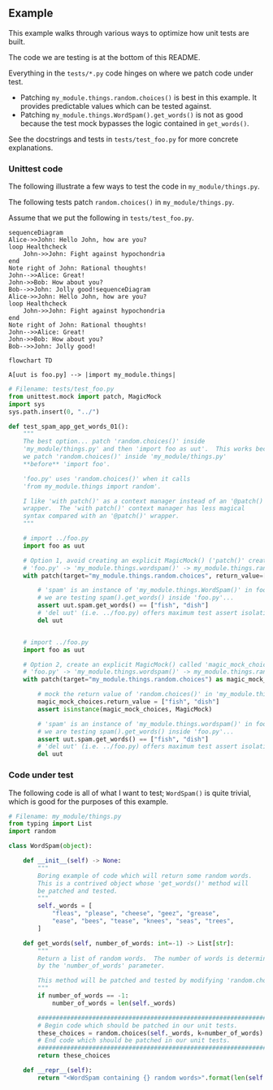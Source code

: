 ## Example

This example walks through various ways to optimize how unit tests are built.

The code we are testing is at the bottom of this README.

Everything in the `tests/*.py` code hinges on where we patch code under test.

- Patching `my_module.things.random.choices()` is best in this example.  It
  provides predictable values which can be tested against.
- Patching `my_module.things.WordSpam().get_words()` is not as good because
  the test mock bypasses the logic contained in `get_words()`.

See the docstrings and tests in `tests/test_foo.py` for more concrete explanations.

### Unittest code

The following illustrate a few ways to test the code in `my_module/things.py`.

The following tests patch `random.choices()` in `my_module/things.py`.

Assume that we put the following in `tests/test_foo.py`.

```mermaid
sequenceDiagram
Alice->>John: Hello John, how are you?
loop Healthcheck
    John->>John: Fight against hypochondria
end
Note right of John: Rational thoughts!
John-->>Alice: Great!
John->>Bob: How about you?
Bob-->>John: Jolly good!sequenceDiagram
Alice->>John: Hello John, how are you?
loop Healthcheck
    John->>John: Fight against hypochondria
end
Note right of John: Rational thoughts!
John-->>Alice: Great!
John->>Bob: How about you?
Bob-->>John: Jolly good!
```

```mermaid
flowchart TD

A[uut is foo.py] --> |import my_module.things|

```

```python
# Filename: tests/test_foo.py
from unittest.mock import patch, MagicMock
import sys
sys.path.insert(0, "../")

def test_spam_app_get_words_01():
    """
    The best option... patch 'random.choices()' inside
    'my_module/things.py' and then 'import foo as uut'.  This works because
    we patch 'random.choices()' inside 'my_module/things.py'
    **before** 'import foo'.

    'foo.py' uses 'random.choices()' when it calls
    'from my_module.things import random'.

    I like 'with patch()' as a context manager instead of an '@patch()'
    wrapper.  The 'with patch()' context manager has less magical
    syntax compared with an '@patch()' wrapper.
    """

    # import ../foo.py
    import foo as uut

    # Option 1, avoid creating an explicit MagicMock() ('patch()' creates the magicmock())
    # 'foo.py' -> 'my_module.things.wordspam()' -> my_module.things.random.choices()
    with patch(target="my_module.things.random.choices", return_value=["fish", "dish"]):

        # 'spam' is an instance of 'my_module.things.WordSpam()' in foo.py.
        # we are testing spam().get_words() inside 'foo.py'...
        assert uut.spam.get_words() == ["fish", "dish"]
        # 'del uut' (i.e. ../foo.py) offers maximum test assert isolation...
        del uut


    # import ../foo.py
    import foo as uut

    # Option 2, create an explicit MagicMock() called 'magic_mock_choices'
    # 'foo.py' -> 'my_module.things.wordspam()' -> my_module.things.random.choices()
    with patch(target="my_module.things.random.choices") as magic_mock_choices:

        # mock the return value of 'random.choices()' in 'my_module.things'
        magic_mock_choices.return_value = ["fish", "dish"]
        assert isinstance(magic_mock_choices, MagicMock)

        # 'spam' is an instance of 'my_module.things.wordspam()' in foo.py.
        # we are testing spam().get_words() inside 'foo.py'...
        assert uut.spam.get_words() == ["fish", "dish"]
        # 'del uut' (i.e. ../foo.py) offers maximum test assert isolation...
        del uut

```

### Code under test

The following code is all of what I want to test; `WordSpam()` is quite trivial, 
which is good for the purposes of this example.

```python
# Filename: my_module/things.py
from typing import List
import random

class WordSpam(object):

    def __init__(self) -> None:
        """
        Boring example of code which will return some random words.
        This is a contrived object whose 'get_words()' method will
        be patched and tested.
        """
        self._words = [
            "fleas", "please", "cheese", "geez", "grease",
            "ease", "bees", "tease", "knees", "seas", "trees",
        ]

    def get_words(self, number_of_words: int=-1) -> List[str]:
        """
        Return a list of random words.  The number of words is determined
        by the 'number_of_words' parameter.

        This method will be patched and tested by modifying 'random.choices()'
        """
        if number_of_words == -1:
            number_of_words = len(self._words)

        #################################################################
        # Begin code which should be patched in our unit tests.
        these_choices = random.choices(self._words, k=number_of_words)
        # End code which should be patched in our unit tests.
        #################################################################
        return these_choices

    def __repr__(self):
        return "<WordSpam containing {} random words>".format(len(self._words))
```
